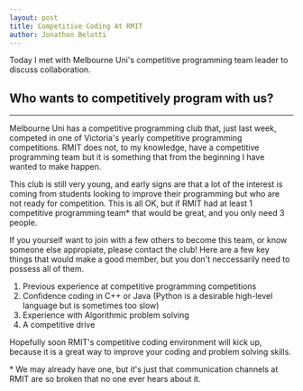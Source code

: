 ```yaml
---
layout: post
title: Competitive Coding At RMIT
author: Jonathon Belotti
---
```


Today I met with Melbourne Uni's competitive programming team leader to discuss collaboration.

## Who wants to competitively program with us?
-----

Melbourne Uni has a competitive programming club that, just last week, competed in one of Victoria's yearly competitive programming competitions. 
RMIT does not, to my knowledge, have a competitive programming team but it is something that from the beginning I have wanted to make happen. 

This club is still very young, and early signs are that a lot of the interest is coming from students looking to improve their programming but who are
not ready for competition. This is all OK, but if RMIT had at least 1 competitive programming team* that would be great, and you only need 3 people. 

If you yourself want to join with a few others to become this team, or know someone else appropiate, please contact the club! Here are a few key things that would make a good member, but you don't neccessarily need to possess all of them.

1. Previous experience at competitive programming competitions
2. Confidence coding in C++ or Java (Python is a desirable high-level language but is sometimes too slow)
3. Experience with Algorithmic problem solving
4. A competitive drive 

Hopefully soon RMIT's competitive coding environment will kick up, because it is a great way to improve your coding and problem solving skills.


\* We may already have one, but it's just that communication channels at RMIT are so broken that no one ever hears about it.
